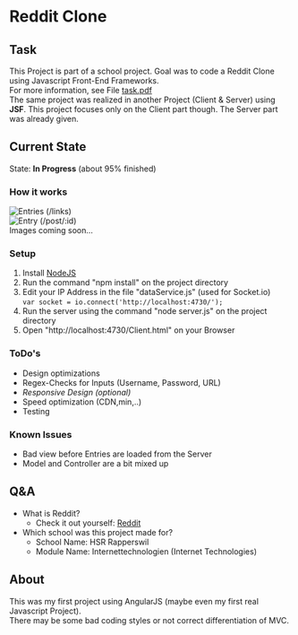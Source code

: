 # Reddit Clone

## Task
This Project is part of a school project. Goal was to code a Reddit Clone using Javascript Front-End Frameworks.  
For more information, see File [task.pdf](https://github.com/Fizzzo42/RedditCloneJS/blob/master/task.pdf?raw=true "Task Description from teacher")  
The same project was realized in another Project (Client & Server) using **JSF**. This project focuses only on the Client part though. The Server part was already given.

## Current State
State: **In Progress** (about 95% finished)

### How it works
![Entries (/links)](comingsoon "Main Page")  
![Entry (/post/:id)](comingsoon "Comment Page")  
Images coming soon...

### Setup
1. Install [NodeJS](http://nodejs.org/download "NodeJS Download Page")
2. Run the command "npm install" on the project directory
3. Edit your IP Address in the file "dataService.js" (used for Socket.io)  
`var socket = io.connect('http://localhost:4730/');`
4. Run the server using the command "node server.js" on the project directory
5. Open "http://localhost:4730/Client.html" on your Browser

### ToDo's
* Design optimizations
* Regex-Checks for Inputs (Username, Password, URL)
* *Responsive Design (optional)*
* Speed optimization (CDN,min,..)
* Testing

### Known Issues
* Bad view before Entries are loaded from the Server
* Model and Controller are a bit mixed up

## Q&A
* What is Reddit?
	* Check it out yourself: [Reddit](http://reddit.com/ "Reddit")
* Which school was this project made for?
	* School Name: HSR Rapperswil
	* Module Name: Internettechnologien (Internet Technologies)

## About
This was my first project using AngularJS (maybe even my first real Javascript Project).  
There may be some bad coding styles or not correct differentiation of MVC.